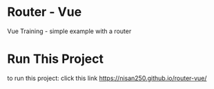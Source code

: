 # Router - Vue

Vue Training - simple example with a router


# Run This Project
to run this project:
click this link https://nisan250.github.io/router-vue/

